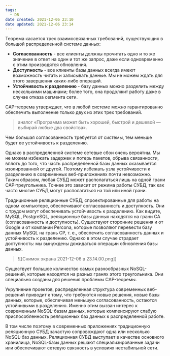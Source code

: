 ```yaml
---
tags:
  - DB
date created: 2021-12-06 23:10
date updated: 2021-12-06 23:14
---
```


Теорема касается трех взаимосвязанных требований, существующих в большой распределенной системе данных:

- **Согласованность** - все клиенты должны прочитать одно и то же значение в ответ на один и тот же запрос, даже если одновременно с этим производятся обновления.
- **Доступность** - все клиенты базы данных всегда имеют возможность читать и записывать данные. Мы не можем ждать для этого завершения каких-либо операций.
- **Устойчивость к разделению** - базу данных можно разделить между несколькими машинами; более того, она продолжит работу даже в случае отказа сегмента сети.

CAP-теорема утверждает, что в любой системе можно гарантированно обеспечить выполнение только двух из этих трех требований.

> аналог «Программа может быть хорошей, быстрой и дешевой — выбирай любые два свойства».

Чем большая согласованность требуется от системы, тем меньше будет ее устойчивость к разделению.

Однако в распределенной системе сетевые сбои очень вероятны. Мы не можем избежать задержек и потерь пакетов, обрыва связанности, вплоть до того, что часть распределенной базы данных оказывается изолированной от другой. Поэтому избежать узла устойчивости к разделению в современных веб-приложениях почти невозможно. Таким образом, любая СУБД может располагаться лишь на одной грани CAP-треугольника. Точнее это зависит от режима работы СУБД, так как часто многие СУБД могут располагаться на той или иной грани.

Традиционные реляционные СУБД, спроектированные для работы на одном компьютере, обеспечивают согласованность и доступность. Они с трудом могут обеспечивать устойчивость к разделению. Как видите, MySQL, PostgreSQL, реляционные базы данных находятся на грани CA (согласованность и доступность). Существуют сторонние решения и от Google и от компании Percona, которые позволяют перевести базу данных MySQL на грань CP, т. е., обеспечить согласованность данных и устойчивость к разделению. Однако в этом случае страдает доступность: мы вынуждены дожидаться операции обновления базы данных.

> ![[Снимок экрана 2021-12-06 в 23.14.00.png]]

Существует большое количество самых разнообразных NoSQL-решений, которые находятся на разных гранях этого треугольника. Они специально созданы для решения проблемы CAP-теоремы.

Укрупнение проектов, распределенная структура современных веб-решений приводит к тому, что требуются новые решения, новые базы данных, которые, обеспечивая меньшую согласованность, остаются устойчивыми в разделению.
Именно этим вызван интерес к современным NoSQL-базам данных, которые компенсируют слабую приспособленность реляционных баз данных к распределенной работе.

В том числе поэтому в современных приложениях традиционную реляционную СУБД зачастую сопровождают одна или несколько NoSQL-баз данных. Реляционная СУБД выступает в качестве основного хранилища, NoSQL-базы данных решают специализированные задачи или обеспечивают сетевую связность в условиях нестабильной сети.
